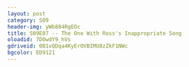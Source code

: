 ```yaml
---
layout: post 
category: S09 
header-img: yWb884RgEOc 
title: S09E07 -- The One With Ross's Inappropriate Song 
oloadid: 7D0wdY9_hVs 
gdriveid: 0B1vQDqa4KyErOVBIMU8zZkF1NWc 
bgcolor: ED9121
--- 
```

<!--more--> 
